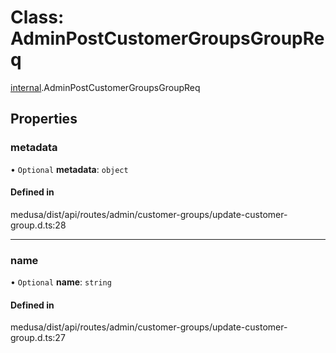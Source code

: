 # Class: AdminPostCustomerGroupsGroupReq

[internal](../modules/internal-4.md).AdminPostCustomerGroupsGroupReq

## Properties

### metadata

• `Optional` **metadata**: `object`

#### Defined in

medusa/dist/api/routes/admin/customer-groups/update-customer-group.d.ts:28

___

### name

• `Optional` **name**: `string`

#### Defined in

medusa/dist/api/routes/admin/customer-groups/update-customer-group.d.ts:27
